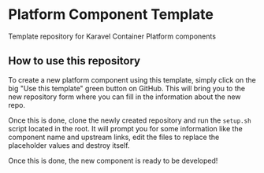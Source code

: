 # Platform Component Template

Template repository for Karavel Container Platform components

## How to use this repository

To create a new platform component using this template, simply click on the big "Use this template" green button on GitHub.
This will bring you to the new repository form where you can fill in the information about the new repo.

Once this is done, clone the newly created repository and run the `setup.sh` script located in the root. It will prompt you
for some information like the component name and upstream links, edit the files to replace the placeholder values and destroy itself.

Once this is done, the new component is ready to be developed!

